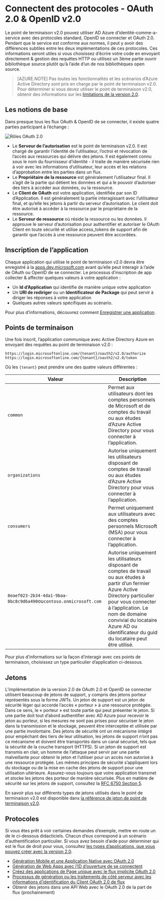 <properties
    pageTitle="Annonce Azure v2.0 protocoles | Microsoft Azure"
    description="Un guide sur les protocoles pris en charge par le point de terminaison AD Azure v2.0."
    services="active-directory"
    documentationCenter=""
    authors="dstrockis"
    manager="mbaldwin"
    editor=""/>

<tags
    ms.service="active-directory"
    ms.workload="identity"
    ms.tgt_pltfrm="na"
    ms.devlang="na"
    ms.topic="article"
    ms.date="09/16/2016"
    ms.author="dastrock"/>

# <a name="v20-protocols---oauth-20--openid-connect"></a>Connectent des protocoles - OAuth 2.0 & OpenID v2.0

Le point de terminaison v2.0 pouvez utiliser AD Azure d’identité-comme-a-service avec des protocoles standard, OpenID se connecter et OAuth 2.0.  Pendant que le service est conforme aux normes, il peut y avoir des différences subtiles entre les deux implémentations de ces protocoles.  Ces informations seront utiles si vous choisissez d’écrire votre code en envoyant directement & gestion des requêtes HTTP ou utilisez un 3ème partie ouvrir bibliothèque source plutôt qu’à l’aide d’un de nos bibliothèques open source.
<!-- TODO: Need link to libraries above -->

> [AZURE.NOTE]
    Pas toutes les fonctionnalités et les scénarios d’Azure Active Directory sont pris en charge par le point de terminaison v2.0.  Pour déterminer si vous devez utiliser le point de terminaison v2.0, obtenir des informations sur les [limitations de la version 2.0](active-directory-v2-limitations.md).

## <a name="the-basics"></a>Les notions de base
Dans presque tous les flux OAuth & OpenID de se connecter, il existe quatre parties participant à l’échange :

![Rôles OAuth 2.0](../media/active-directory-v2-flows/protocols_roles.png)

- Le **Serveur de l’autorisation** est le point de terminaison v2.0.  Il est chargé de garantir l’identité de l’utilisateur, l’octroi et révocation de l’accès aux ressources qui délivre des jetons.  Il est également connu sous le nom du fournisseur d’identité - il traite de manière sécurisée rien à voir avec les informations d’utilisateur, leur accès et les relations d’approbation entre les parties dans un flux.
- Le **Propriétaire de la ressource** est généralement l’utilisateur final.  Il s’agit de la partie qui détient les données et qui a le pouvoir d’autoriser des tiers à accéder aux données, ou la ressource.
- Le **Client de OAuth** est votre application, identifiée par son ID d’Application.  Il est généralement la partie interagissant avec l’utilisateur final, et qu’elle les jetons à partir du serveur d’autorisation.  Le client doit être autorisé à accéder à la ressource par le propriétaire de la ressource.
- Le **Serveur de ressource** où réside la ressource ou les données.  Il approuve le serveur d’autorisation pour authentifier et autoriser le OAuth Client en toute sécurité et utilise access_tokens de support afin de garantir que l’accès à une ressource peuvent être accordées.


## <a name="app-registration"></a>Inscription de l’application
Chaque application qui utilise le point de terminaison v2.0 devra être enregistré à la [apps.dev.microsoft.com](https://apps.dev.microsoft.com/?referrer=https://azure.microsoft.com/documentation/articles&deeplink=/appList) avant qu’elle peut interagir à l’aide de OAuth ou OpenID de se connecter.  Le processus d’inscription de app collecter & affecter quelques valeurs à votre application :

- Un **Id d’Application** qui identifie de manière unique votre application
- Un **URI de rediriger** ou un **Identificateur de Package** qui peut servir à diriger les réponses à votre application
- Quelques autres valeurs spécifiques au scénario.

Pour plus d’informations, découvrez comment [Enregistrer une application](active-directory-v2-app-registration.md).

## <a name="endpoints"></a>Points de terminaison
Une fois inscrit, l’application communique avec Active Directory Azure en envoyant des requêtes au point de terminaison v2.0 :

```
https://login.microsoftonline.com/{tenant}/oauth2/v2.0/authorize
https://login.microsoftonline.com/{tenant}/oauth2/v2.0/token
```

Où les `{tenant}` peut prendre une des quatre valeurs différentes :

| Valeur | Description |
| ----------------------- | ------------------------------- |
| `common` | Permet aux utilisateurs dont les comptes personnels de Microsoft et de comptes du travail ou aux études d’Azure Active Directory pour vous connecter à l’application. |
| `organizations` | Autorise uniquement les utilisateurs disposant de comptes de travail ou aux études d’Azure Active Directory pour vous connecter à l’application. |
| `consumers` | Permet uniquement aux utilisateurs avec des comptes personnels Microsoft (MSA) pour vous connecter à l’application. |
| `8eaef023-2b34-4da1-9baa-8bc8c9d6a490`ou`contoso.onmicrosoft.com` | Autorise uniquement les utilisateurs disposant de comptes de travail ou aux études à partir d’un fermier Azure Active Directory particulier pour vous connecter à l’application.  Le nom de domaine convivial du locataire Azure AD ou identificateur du guid du locataire peut être utilisé.  |

Pour plus d’informations sur la façon d’interagir avec ces points de terminaison, choisissez un type particulier d’application ci-dessous.

## <a name="tokens"></a>Jetons
L’implémentation de la version 2.0 de OAuth 2.0 et OpenID se connecter utilisent beaucoup de jetons de support, y compris des jetons porteur représentés sous la forme JWTs. Un jeton de support est un jeton de sécurité léger qui accorde l’accès « porteur » à une ressource protégée. Dans ce sens, le « porteur » est toute partie qui peut présenter le jeton. Si une partie doit tout d’abord authentifier avec AD Azure pour recevoir le jeton au porteur, si les mesures ne sont pas prises pour sécuriser le jeton dans la transmission et le stockage, peuvent être interceptée et utilisée par une partie involontaire. Des jetons de sécurité ont un mécanisme intégré pour empêchant des tiers de leur utilisation, les jetons de support n’ont pas ce mécanisme et doivent être transportés dans un canal sécurisé, tels que la sécurité de la couche transport (HTTPS). Si un jeton de support est transmis en clair, un homme de l’attaque peut servir par une partie malveillante pour obtenir le jeton et l’utiliser pour un accès non autorisé à une ressource protégée. Les mêmes principes de sécurité s’appliquent lors du stockage ou de la mise en cache des jetons de support pour une utilisation ultérieure. Assurez-vous toujours que votre application transmet et stocke les jetons des porteur de manière sécurisée. Plus en matière de sécurité sur les jetons de support, consultez la [RFC 6750 Section 5](http://tools.ietf.org/html/rfc6750).

En savoir plus sur différents types de jetons utilisés dans le point de terminaison v2.0 est disponible dans [la référence de jeton de point de terminaison v2.0](active-directory-v2-tokens.md).

## <a name="protocols"></a>Protocoles

Si vous êtes prêt à voir certaines demandes d’exemple, mettre en route un de le ci-dessous didacticiels.  Chacun d’eux correspond à un scénario d’authentification particulier.  Si vous avez besoin d’aide pour déterminer qui est le flux de droit pour vous, consultez [les types d’applications, que vous pouvez créer avec la version 2.0](active-directory-v2-flows.md).

- [Génération Mobile et une Application Native avec OAuth 2.0](active-directory-v2-protocols-oauth-code.md)
- [Génération de Web Apps avec l’ID d’ouverture de se connectent](active-directory-v2-protocols-oidc.md)
- [Créez des applications de Page unique avec le flux implicite OAuth 2.0](active-directory-v2-protocols-implicit.md)
- [Processus de génération ou les traitements de côté serveur avec les informations d’identification du Client OAuth 2.0 de flux](active-directory-v2-protocols-oauth-client-creds.md)
- Obtenir des jetons dans une API Web avec le OAuth 2.0 de la part de flux (prochainement)

<!-- - Get tokens using a username & password with the OAuth 2.0 Resource Owner Password Credentials Flow (coming soon) --> 
